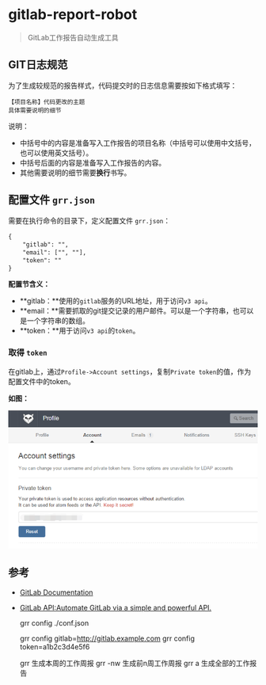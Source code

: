 # gitlab-report-robot #

> GitLab工作报告自动生成工具

## GIT日志规范 ##

为了生成较规范的报告样式，代码提交时的日志信息需要按如下格式填写：

	【项目名称】代码更改的主题
	具体需要说明的细节

说明：

- 中括号中的内容是准备写入工作报告的项目名称（中括号可以使用中文括号，也可以使用英文括号）。
- 中括号后面的内容是准备写入工作报告的内容。
- 其他需要说明的细节需要**换行**书写。

## 配置文件 `grr.json` ##

需要在执行命令的目录下，定义配置文件 `grr.json`：

	{
	    "gitlab": "",
	    "email": ["", ""],
	    "token": ""
	}

**配置节含义：**

- **gitlab：**使用的`gitlab`服务的URL地址，用于访问`v3 api`。
- **email：**需要抓取的git提交记录的用户邮件。可以是一个字符串，也可以是一个字符串的数组。
- **token：**用于访问`v3 api`的`token`。

### 取得 `token` ###

在gitlab上，通过`Profile->Account settings`，复制`Private token`的值，作为配置文件中的token。

**如图：**

![取得 token](./get-token.png)

## 参考 ##

- [GitLab Documentation](http://docs.gitlab.com/ce/)
- [GitLab API:Automate GitLab via a simple and powerful API.](http://docs.gitlab.com/ce/api/README.html)


	grr config ./conf.json

	grr config gitlab=http://gitlab.example.com
	grr config token=a1b2c3d4e5f6

	grr 生成本周的工作周报
	grr -nw 生成前n周工作周报
	grr a 生成全部的工作报告
